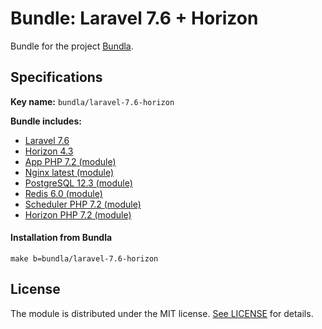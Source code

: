 # Bundle: Laravel 7.6 + Horizon

Bundle for the project [Bundla](https://github.com/tgaru/bundla).

## Specifications

**Key name:** `bundla/laravel-7.6-horizon`

**Bundle includes:**
* [Laravel 7.6](https://github.com/laravel/laravel)
* [Horizon 4.3](https://github.com/laravel/horizon)
* [App PHP 7.2 (module)](https://github.com/bundla/m-app-php-7.2)
* [Nginx latest (module)](https://github.com/bundla/m-nginx-latest)
* [PostgreSQL 12.3 (module)](https://github.com/bundla/m-postgres-12.3)
* [Redis 6.0 (module)](https://github.com/bundla/m-redis-6.0)
* [Scheduler PHP 7.2 (module)](https://github.com/bundla/m-scheduler-php-7.2)
* [Horizon PHP 7.2 (module)](https://github.com/bundla/m-horizon-php-7.2)

#### Installation from Bundla
```
make b=bundla/laravel-7.6-horizon
````

## License
The module is distributed under the MIT license. [See LICENSE](./LICENSE.md) for details.